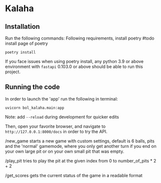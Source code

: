 # Kalaha

## Installation

Run the following commands:
Following requirements, install poetry  #todo install page of poetry

`poetry install`

If you face issues when using poetry install, any python 3.9 or above environment with `fastapi` 0.103.0 or above should
be able to run this project.

## Running the code

In order to launch the 'app' run the following in terminal:

`uvicorn bol_kalaha.main:app`

Note: add `--reload` during development for quicker edits

Then, open your favorite browser, and navigate to `http://127.0.0.1:8000/docs`  in order to try the API.

/new_game starts a new game with custom settings, default is 6 balls, pits and the 'normal' gamemode, where you only get
another turn if you end on your own large pit or on your own small pit that was empty.

/play_pit tries to play the pit at the given index from 0 to number_of_pits * 2 + 2

/get_scores gets the current status of the game in a readable format